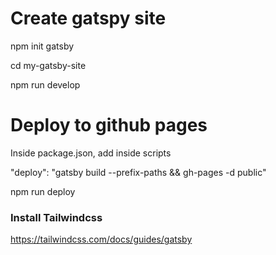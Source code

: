 # Create gatspy site

npm init gatsby

cd my-gatsby-site

npm run develop

# Deploy to github pages

Inside package.json, add inside scripts

"deploy": "gatsby build --prefix-paths && gh-pages -d public"

npm run deploy

### Install Tailwindcss

https://tailwindcss.com/docs/guides/gatsby

